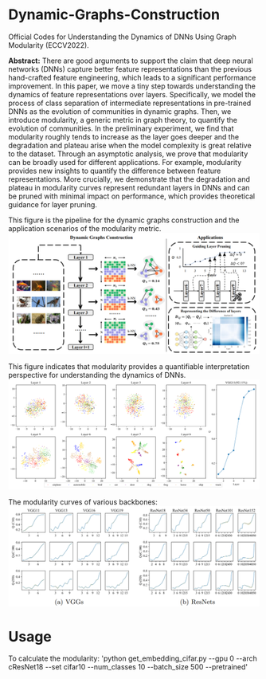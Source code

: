 # Dynamic-Graphs-Construction
Official Codes for Understanding the Dynamics of DNNs Using Graph Modularity (ECCV2022).

**Abstract:** There are good arguments to support the claim that deep neural networks (DNNs) capture better feature representations than the previous hand-crafted feature engineering, which leads to a significant performance improvement. In this paper, we move a tiny step towards understanding the dynamics of feature representations over layers. Specifically, we model the process of class separation of intermediate representations in pre-trained DNNs as the evolution of communities in dynamic graphs. Then, we introduce modularity, a generic metric in graph theory, to quantify the evolution of communities. In the preliminary experiment, we find that modularity roughly tends to increase as the layer goes deeper and the degradation and plateau arise when the model complexity is great relative to the dataset. Through an asymptotic analysis, we prove that modularity can be broadly used for different applications. For example, modularity provides new insights to quantify the difference between feature representations. More crucially, we demonstrate that the degradation and plateau in modularity curves represent redundant layers in DNNs and can be pruned with minimal impact on performance, which provides theoretical guidance for layer pruning. 

This figure is the pipeline for the dynamic graphs construction and the application scenarios of the modularity metric.
![image](https://github.com/yaolu-zjut/Dynamic-Graphs-Construction/blob/main/imgs/pipeline.PNG)

This figure indicates that modularity provides a quantifiable interpretation perspective for understanding the dynamics of DNNs.
![image](https://github.com/yaolu-zjut/Dynamic-Graphs-Construction/blob/main/imgs/tnse.PNG)

The modularity curves of various backbones:
![image](https://github.com/yaolu-zjut/Dynamic-Graphs-Construction/blob/main/imgs/modularity.PNG)

# Usage
To calculate the modularity:
'python get_embedding_cifar.py --gpu 0 --arch cResNet18 --set cifar10 --num_classes 10 --batch_size 500 --pretrained'
